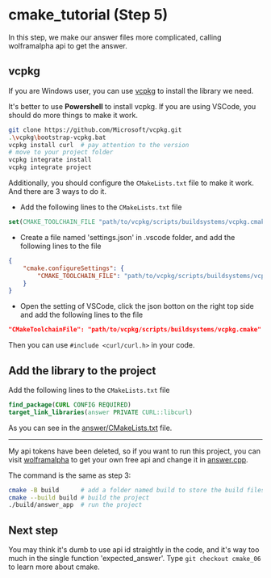 # cmake_tutorial (Step 5)
In this step, we make our answer files more complicated, calling wolframalpha api to get the answer.

## vcpkg
If you are Windows user, you can use [vcpkg](https://vcpkg.io/en/getting-started.html) to install the library we need.

It's better to use **Powershell** to install vcpkg.
If you are using VSCode, you should do more things to make it work. 
```bash
git clone https://github.com/Microsoft/vcpkg.git
.\vcpkg\bootstrap-vcpkg.bat
vcpkg install curl  # pay attention to the version
# move to your project folder
vcpkg integrate install
vcpkg integrate project
```

Additionally, you should configure the `CMakeLists.txt` file to make it work. And there are 3 ways to do it.

- Add the following lines to the `CMakeLists.txt` file
```cmake
set(CMAKE_TOOLCHAIN_FILE "path/to/vcpkg/scripts/buildsystems/vcpkg.cmake")
```
- Create a file named 'settings.json' in .vscode folder, and add the following lines to the file
```json
{
    "cmake.configureSettings": {
        "CMAKE_TOOLCHAIN_FILE": "path/to/vcpkg/scripts/buildsystems/vcpkg.cmake"
    }
}
```
- Open the setting of VSCode, click the json botton on the right top side and add the following lines to the file
```json
"CMakeToolchainFile": "path/to/vcpkg/scripts/buildsystems/vcpkg.cmake"
```

Then you can use `#include <curl/curl.h>` in your code.

## Add the library to the project
Add the following lines to the `CMakeLists.txt` file
```cmake
find_package(CURL CONFIG REQUIRED)
target_link_libraries(answer PRIVATE CURL::libcurl)
```
As you can see in the [answer/CMakeLists.txt](answer/CMakeLists.txt) file.

---
My api tokens have been deleted, so if you want to run this project, you can visit [wolframalpha](https://products.wolframalpha.com/api) to get your own free api and change it in [answer.cpp](answer/answer.cpp).

The command is the same as step 3:

```bash
cmake -B build      # add a folder named build to store the build files
cmake --build build # build the project
./build/answer_app  # run the project
```

## Next step
You may think it's dumb to use api id straightly in the code, and it's way too much in the single function 'expected_answer'.
Type `git checkout cmake_06` to learn more about cmake.

